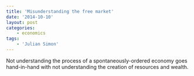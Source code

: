 ```yaml
---
title: 'Misunderstanding the free market'
date: '2014-10-10'
layout: post
categories:
    - economics
tags:
    - 'Julian Simon'
---
```


Not understanding the process of a spontaneously-ordered economy goes hand-in-hand with not understanding the creation of resources and wealth.